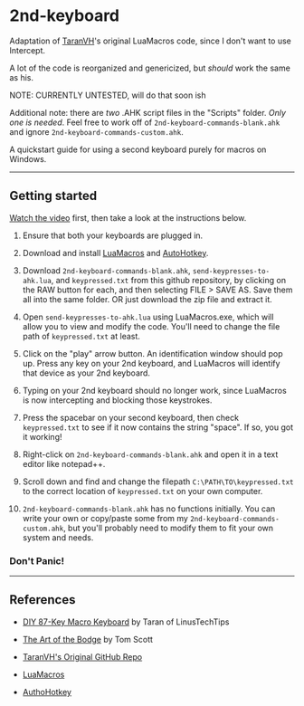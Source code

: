 # 2nd-keyboard

Adaptation of [TaranVH](https://github.com/TaranVH/2nd-keyboard/tree/master/LUAMACROS)'s original LuaMacros code, since I don't want to use Intercept.

A lot of the code is reorganized and genericized, but *should* work the same as his.

NOTE: CURRENTLY UNTESTED, will do that soon ish

Additional note: there are *two* .AHK script files in the "Scripts" folder. *Only one is needed*. Feel free to work off of `2nd-keyboard-commands-blank.ahk` and ignore `2nd-keyboard-commands-custom.ahk`.

A quickstart guide for using a second keyboard purely for macros on Windows.

---

## Getting started

[Watch the video](https://youtu.be/Arn8ExQ2Gjg?t=362) first, then take a look at the instructions below.

1. Ensure that both your keyboards are plugged in.
2. Download and install [LuaMacros](http://www.hidmacros.eu/forum/viewtopic.php?f=10&t=241#p794) and [AutoHotkey](https://autohotkey.com/).
3. Download `2nd-keyboard-commands-blank.ahk`,  `send-keypresses-to-ahk.lua`, and `keypressed.txt` from this github repository, by clicking on the RAW button for each, and then selecting FILE > SAVE AS. Save them all into the same folder. OR just download the zip file and extract it. 
4. Open `send-keypresses-to-ahk.lua` using LuaMacros.exe, which will allow you to view and modify the code. You'll need to change the file path of `keypressed.txt` at least.
5. Click on the "play" arrow button. An identification window should pop up. Press any key on your 2nd keyboard, and LuaMacros will identify that device as your 2nd keyboard.
6. Typing on your 2nd keyboard should no longer work, since LuaMacros is now intercepting and blocking those keystrokes.
7. Press the spacebar on your second keyboard, then check `keypressed.txt` to see if it now contains the string "space". If so, you got it working!
8. Right-click on `2nd-keyboard-commands-blank.ahk` and open it in a text editor like notepad++.
9. Scroll down and find and change the filepath `C:\PATH\TO\keypressed.txt` to the correct location of `keypressed.txt` on your own computer.

10. `2nd-keyboard-commands-blank.ahk` has no functions initially. You can write your own or copy/paste some from my `2nd-keyboard-commands-custom.ahk`, but you'll probably need to modify them to fit your own system and needs.


### Don't Panic!

---

## References

* [DIY 87-Key Macro Keyboard](https://www.youtube.com/watch?v=Arn8ExQ2Gjg) by Taran of LinusTechTips

* [The Art of the Bodge](https://www.youtube.com/watch?v=lIFE7h3m40U) by Tom Scott

* [TaranVH's Original GitHub Repo](https://github.com/TaranVH/2nd-keyboard/tree/master/LUAMACROS)

* [LuaMacros](https://github.com/stevedonovan/LuaMacro)

* [AuthoHotkey](https://github.com/AutoHotkey/AutoHotkey)
